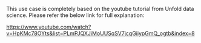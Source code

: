 This use case is completely based on the youtube tutorial from Unfold data science. Please refer the below link for full explanation:

https://www.youtube.com/watch?v=HpKMc78OYts&list=PLmPJQXJiMoUUSqSV7jcqGiiypGmQ_ogtb&index=8